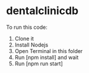 # dentalclinicdb
To run this code:
1. Clone it
2. Install Nodejs
3. Open Terminal in this folder
4. Run [npm install] and wait
5. Run [npm run start]